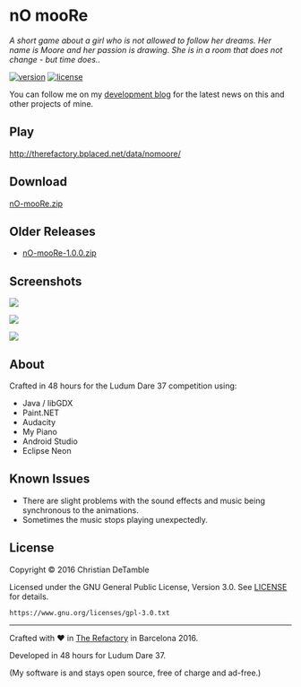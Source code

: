 # nO mooRe

*A short game about a girl who is not allowed to follow her dreams. Her name is Moore and her passion is drawing. She is in a room that does not change - but time does..*

[![version](https://img.shields.io/badge/version-1.0.1-2095ff.svg)](CHANGELOG.md) [![license](https://img.shields.io/badge/license-GPL--3.0-2095ff.svg)](LICENSE)

You can follow me on my <a href="https://goo.gl/U0x1Fy">development blog</a> for the latest news on this and other projects of mine.

## Play
<a href="http://therefactory.bplaced.net/data/nomoore/">http://therefactory.bplaced.net/data/nomoore/</a>

## Download
<a href="https://github.com/frittatenbank/nOmooRe/raw/master/zip/nO-mooRe.zip">nO-mooRe.zip</a>

## Older Releases

* <a href="https://github.com/frittatenbank/nOmooRe/raw/master/zip/nO-mooRe-1.0.0.zip">nO-mooRe-1.0.0.zip</a>

## Screenshots
<a href="http://ludumdare.com/compo/wp-content/compo2/593814/118598-shot0-1481505527.png"><img src="http://ludumdare.com/compo/wp-content/compo2/593814/118598-shot0-1481505527.png"  ></a>

<a href="http://ludumdare.com/compo/wp-content/compo2/593814/118598-shot1-1481505527.png"><img src="http://ludumdare.com/compo/wp-content/compo2/593814/118598-shot1-1481505527.png" ></a>

<a href="http://ludumdare.com/compo/wp-content/compo2/593814/118598-shot2-1481505527.png"><img src="http://ludumdare.com/compo/wp-content/compo2/593814/118598-shot2-1481505527.png"  ></a>

## About
Crafted in 48 hours for the Ludum Dare 37 competition using:
- Java / libGDX
- Paint.NET
- Audacity
- My Piano
- Android Studio
- Eclipse Neon

## Known Issues
- There are slight problems with the sound effects and music being synchronous to the animations.
- Sometimes the music stops playing unexpectedly.

## License

Copyright &copy; 2016 Christian DeTamble

Licensed under the GNU General Public License, Version 3.0. See [LICENSE](LICENSE) for details.

    https://www.gnu.org/licenses/gpl-3.0.txt
    
***

Crafted with &hearts; in <a href="http://goo.gl/KvKHze">The Refactory</a> in Barcelona 2016.

Developed in 48 hours for Ludum Dare 37.

(My software is and stays open source, free of charge and ad-free.)
